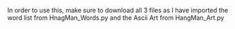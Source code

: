 In order to use this, make sure to download all 3 files as I have imported the word list from HnagMan_Words.py and the Ascii Art from HangMan_Art.py
